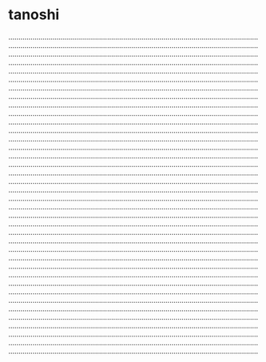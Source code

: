 # tanoshi

........................................................................................................................................................................................................................................................................................................................................................................................................................................................................................................................................................................................................................................................................................................................................................................................................................................................................................................................................................................................................................................................................................................................................................................................................................................................................................................................................................................................................................................................................................................................................................................................................................................................................................................................................................................................................................................................................................................................................................................................................................................................................................................................................................................................................................................................................................................................................................................................................................................................................................................................................................................................................................................................................................................................................................................................................................................................................................................................................................................................................................................................................................................................................................................................................................................................................................................................................................................................................................................................................................................................................................................................................................................................................................................................................................................................................................................................................................................................................................................................................................................................................................................................................................................................................................................................................................................................................................................................................................................................................................................................................................................................................................................................................................................................................................................................................................................................................................................